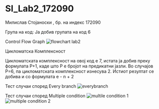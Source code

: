 # SI_Lab2_172090
Милислав Стојаноски , бр. на индекс 172090  

Група на код:
Ја добив групата на код 6

Control Flow Graph
![flowchart lab2](https://user-images.githubusercontent.com/63516697/84577613-39014f00-adbe-11ea-880f-0b1a7dd1aefc.png)

Цикломатска Комплексност

Цикломатската комплексност на овој код е 7, истата ја добив преку формулата P+1, каде што P е бројот на предикатни јазли. Во случајoв P=6, па цикломатската комплексност изнесува 2. Истиот резултат се добива и со формулата е - n + 2


Тест случаи според Every branch 
![everybranch](https://user-images.githubusercontent.com/63516697/84577972-2e948480-adc1-11ea-8f4c-1ce6064addb5.png)


Тест случаи според Multiple condition
![multile condition 1](https://user-images.githubusercontent.com/63516697/84578072-1e30d980-adc2-11ea-87e6-d6087b3fe3a1.png)
![multiple condition 2](https://user-images.githubusercontent.com/63516697/84578074-238e2400-adc2-11ea-922e-a7bee6fd26c7.png)

